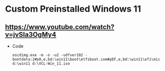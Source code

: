 # Custom Preinstalled Windows 11
## https://www.youtube.com/watch?v=jvSIa3OgMy4
  - Code
    ```
    oscdimg.exe -m -o -u2 -udfver102 -bootdata:2#p0,e,bd:\win11\boot\etfsboot.com#pEF,e,bd:\win11\efi\microsoft\boot\efisys.bin d:\win11 d:\VCL-Win_11.iso

    ```
